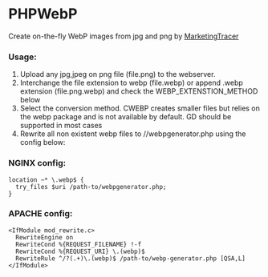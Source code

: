# PHPWebP
Create on-the-fly WebP images from jpg and png by [MarketingTracer](https://www.marketingtracer.com) 

### Usage: 
1. Upload any jpg,jpeg on png file (file.png) to the webserver. 
2. Interchange the file extension to webp (file.webp) or append .webp extension (file.png.webp) and check the WEBP_EXTENSTION_METHOD below
3. Select the conversion method. CWEBP creates smaller files but relies on the webp package and is not available by default. GD should be supported in most cases
4. Rewrite all non existent webp files to /<PATH TO>/webpgenerator.php using the config below:


### NGINX config:
```
location ~* \.webp$ {
  try_files $uri /path-to/webpgenerator.php;
}
```

### APACHE config:
```
<IfModule mod_rewrite.c>
  RewriteEngine on
  RewriteCond %{REQUEST_FILENAME} !-f
  RewriteCond %{REQUEST_URI} \.(webp)$
  RewriteRule ^/?(.+)\.(webp)$ /path-to/webp-generator.php [QSA,L]
</IfModule>
```
